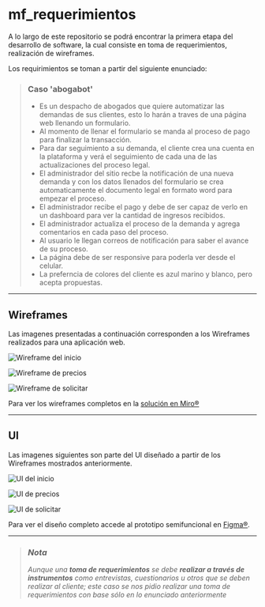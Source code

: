 # mf_requerimientos

A lo largo de este repositorio se podrá encontrar la primera etapa del desarrollo de software, la cual consiste en toma de requerimientos, realización de wireframes.

Los requirimientos se toman a partir del siguiente enunciado:

> ### Caso **'abogabot'**
>
> -   Es un despacho de abogados que quiere automatizar las demandas de sus clientes, esto lo harán a traves de una página web llenando un formulario.
> -   Al momento de llenar el formulario se manda al proceso de pago para finalizar la transacción.
> -   Para dar seguimiento a su demanda, el cliente crea una cuenta en la plataforma y verá el seguimiento de cada una de las actualizaciones del proceso legal.
> -   El administrador del sitio recbe la notificación de una nueva demanda y con los datos llenados del formulario se crea automaticamente el documento legal en formato word para empezar el proceso.
> -   El administrador recibe el pago y debe de ser capaz de verlo en un dashboard para ver la cantidad de ingresos recibidos.
> -   El administrador actualiza el proceso de la demanda y agrega comentarios en cada paso del proceso.
> -   Al usuario le llegan correos de notificación para saber el avance de su proceso.
> -   La página debe de ser responsive para poderla ver desde el celular.
> -   La preferncia de colores del cliente es azul marino y blanco, pero acepta propuestas.

---

## Wireframes

Las imagenes presentadas a continuación corresponden a los Wireframes realizados para una aplicación web.

![Wireframe del inicio](./assets/Abogabot_Wireframe_Inicio.jpg "Inicio de Abogabot")

![Wireframe de precios](./assets/Abogabot_Wireframe_Precios.jpg "Precios de Abogabot")

![Wireframe de solicitar](./assets/Abogabot_Wireframe_Solicitar.jpg "Solicitar proceso")

Para ver los wireframes completos en la [solución en Miro®](https://miro.com/app/board/uXjVPLWNkTk=/?share_link_id=78250641744)

---

## UI

Las imagenes siguientes son parte del UI diseñado a partir de los Wireframes mostrados anteriormente.

![UI del inicio](./assets/Abogabot_UI_Inicio.jpg "Inicio de Abogabot")

![UI de precios](./assets/Abogabot_UI_Precios.jpg "Precios de Abogabot")

![UI de solicitar](./assets/Abogabot_UI_Solicitar.jpg "Solicitar proceso")

Para ver el diseño completo accede al prototipo semifuncional en [Figma®](https://www.figma.com/proto/Y7foxEfHGdCYXZRDZDBvkR/Abogabot?node-id=10%3A8&scaling=scale-down&page-id=0%3A1&starting-point-node-id=10%3A8).

---

> ### **_Nota_**
>
> _Aunque una **toma de requerimientos** se debe **realizar a través de instrumentos** como entrevistas, cuestionarios u otros que se deben realizar al cliente; este caso se nos pidio realizar una toma de requerimientos con base sólo en lo enunciado anteriormente_
